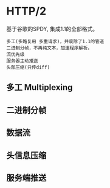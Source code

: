 # HTTP/2

基于谷歌的SPDY, 集成1.1的全部格式。

    多工(多路复用 多重请求)，并废除了1.1的管道
    二进制分帧，不再纯文本，加速程序解析。
    流优先级
    服务器主动推送
    头部压缩(只传diff)

## 多工 Multiplexing

## 二进制分帧

## 数据流

## 头信息压缩

## 服务端推送
